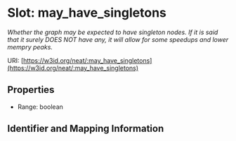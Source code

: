 # Slot: may_have_singletons
_Whether the graph may be expected to have singleton nodes. If it is said that it surely DOES NOT have any, it will allow for some speedups and lower mempry peaks._


URI: [https://w3id.org/neat/:may_have_singletons](https://w3id.org/neat/:may_have_singletons)



<!-- no inheritance hierarchy -->


## Properties

 * Range: boolean



## Identifier and Mapping Information





